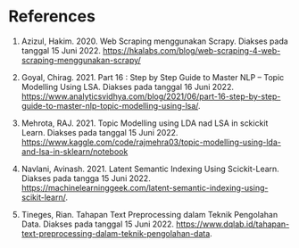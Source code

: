 # References

1. Azizul, Hakim. 2020. Web Scraping menggunakan Scrapy. Diakses pada tanggal 15 Juni 2022. https://hkalabs.com/blog/web-scraping-4-web-scraping-menggunakan-scrapy/

2. Goyal, Chirag. 2021. Part 16 : Step by Step Guide to Master NLP – Topic Modelling Using LSA. Diakses pada tanggal 16 Juni 2022. https://www.analyticsvidhya.com/blog/2021/06/part-16-step-by-step-guide-to-master-nlp-topic-modelling-using-lsa/.

3. Mehrota, RAJ. 2021. Topic Modelling using LDA nad LSA in sckickit Learn. Diakses pada tanggal 15 Juni 2022. https://www.kaggle.com/code/rajmehra03/topic-modelling-using-lda-and-lsa-in-sklearn/notebook

4. Navlani, Avinash. 2021. Latent Semantic Indexing Using Scickit-Learn. Diakses pada tangga 15 Juni 2022. https://machinelearninggeek.com/latent-semantic-indexing-using-scikit-learn/.

5. Tineges, Rian. Tahapan Text Preprocessing dalam Teknik Pengolahan Data. Diakses pada tanggal 15 Juni 2022. https://www.dqlab.id/tahapan-text-preprocessing-dalam-teknik-pengolahan-data.
